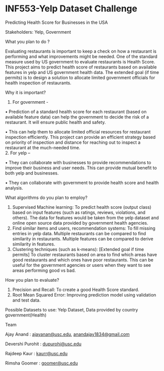 
# INF553-Yelp Dataset Challenge
Predicting Health Score for Businesses in the USA

Stakeholders: Yelp, Government


What you plan to do ? 

Evaluating restaurants is important to keep a check on how a restaurant is performing and what improvements might be needed. One of the standard measure used by US government to evaluate restaurants is Health Score. This project aims to predict health score of restaurants based on available features in yelp and US government health data. The extended goal (if time permits) is to design a solution to allocate limited government officials for health inspection of restaurants. 


Why it is important? 
1. For government - 

•	Prediction of a standard health score for each restaurant (based on available feature data) can help the government to decide the risk of a restaurant. It will ensure public health and safety.

•	This can help them to allocate limited official resources for restaurant inspection efficiently. This project can provide an efficient strategy based on priority of inspection and distance for reaching out to inspect a restaurant at the much-needed time.  
2. For yelp – 

•	They can collaborate with businesses to provide recommendations to improve their business and user needs. This can provide mutual benefit to both yelp and businesses. 

•	They can collaborate with government to provide health score and health analysis. 


What algorithms do you plan to employ?
1. Supervised Machine learning: To predict health score (output class) based on input features (such as ratings, reviews, violations, and others). The data for features would be taken from the yelp dataset and online open source data provided by government health agencies.
2. Find similar items and users, recommendation systems: To fill missing entries in yelp data. Multiple restaurants can be compared to find similarity in restaurants. Multiple features can be compared to derive similarity in features.
3. Clustering techniques (such as k-means): [Extended goal if time permits] To cluster restaurants based on area to find which areas have good restaurants and which ones have poor restaurants. This can be useful for the government agencies or users when they want to see areas performing good vs bad.


How you plan to evaluate? 
1. Precision and Recall: To create a good Health Score standard.
2. Root Mean Squared Error: Improving prediction model using validation and test data.


Possible Datasets to use: Yelp Dataset, Data provided by country government(Health)


Team

Ajay Anand        	: ajayanan@usc.edu, anandajay1834@gmail.com

Devershi Purohit	: dupurohi@usc.edu

Rajdeep Kaur    	: kaurr@usc.edu

Rimsha Goomer	        : goomer@usc.edu

